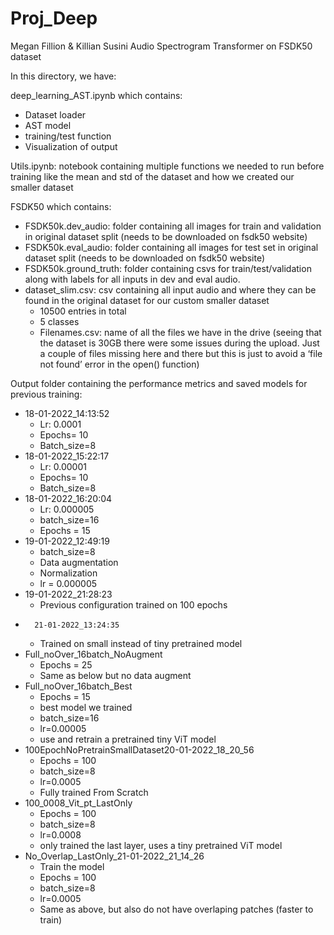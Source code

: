 # Proj_Deep
Megan Fillion & Killian Susini
Audio Spectrogram Transformer on FSDK50 dataset

In this directory, we have:

deep_learning_AST.ipynb which contains:
-	Dataset loader
-	AST model
-	training/test function
-	Visualization of output

Utils.ipynb: notebook containing multiple functions we needed to run before training like the mean and std of the dataset and how we created our smaller dataset

FSDK50 which contains:
-	FSDK50k.dev_audio: folder containing all images for train and validation in original dataset split (needs to be downloaded on fsdk50 website)
-	FSDK50k.eval_audio: folder containing all images for test set in original dataset split (needs to be downloaded on fsdk50 website)
-	FSDK50k.ground_truth: folder containing csvs for train/test/validation along with labels for all inputs in dev and eval audio.
-	dataset_slim.csv: csv containing all input audio and where they can be found in the original dataset for our custom smaller dataset 
	-	10500 entries in total
	-	5 classes
	-	Filenames.csv: name of all the files we have in the drive (seeing that the dataset is 30GB there were some issues during the upload. Just a couple of files missing here and there but this is just to avoid a ‘file not found’ error in the open() function)

Output folder containing the performance metrics and saved models for previous training:
-	18-01-2022_14:13:52
	-	Lr: 0.0001
	-	Epochs= 10
	-	Batch_size=8
-	18-01-2022_15:22:17
	-	Lr: 0.00001
	-	Epochs= 10
	-	Batch_size=8
-	18-01-2022_16:20:04
	-	Lr: 0.000005
	-	batch_size=16
	-	Epochs = 15
-	19-01-2022_12:49:19
	-	batch_size=8
	-	Data augmentation
	-	Normalization
	-	lr = 0.000005
-	19-01-2022_21:28:23
	-	Previous configuration trained on 100 epochs
-   	21-01-2022_13:24:35
	-	Trained on small instead of tiny pretrained model
-	Full_noOver_16batch_NoAugment
	-	Epochs = 25
	-	Same as below but no data augment
-	Full_noOver_16batch_Best
	-	Epochs = 15
	-	best model we trained
	-	batch_size=16
	-	lr=0.00005
	-	use and retrain a pretrained tiny ViT model
-	100EpochNoPretrainSmallDataset20-01-2022_18_20_56
	-	Epochs = 100
	-	batch_size=8
	-	lr=0.0005
	-	Fully trained From Scratch
-	100_0008_Vit_pt_LastOnly
	-	Epochs = 100 
	-	batch_size=8
	-	lr=0.0008
	-	only trained the last layer, uses a tiny pretrained ViT model
-	No_Overlap_LastOnly_21-01-2022_21_14_26
	-	Train the model 
	-	Epochs = 100 
	-	batch_size=8
	-	lr=0.0005
	-	Same as above, but also do not have overlaping patches (faster to train)

